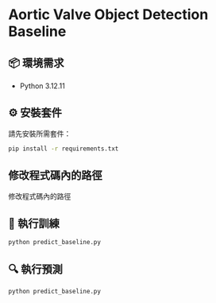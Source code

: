 # Aortic Valve Object Detection Baseline

## 📦 環境需求
- Python 3.12.11

## ⚙️ 安裝套件
請先安裝所需套件：
```bash
pip install -r requirements.txt
```

## 修改程式碼內的路徑
修改程式碼內的路徑


## 🚀 執行訓練
```bash
python predict_baseline.py
```

## 🔍 執行預測
```bash
python predict_baseline.py
```

